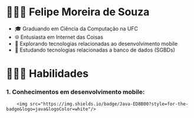 # 👨🏽‍🎓  Felipe Moreira de Souza

- 🎓  Graduando em Ciência da Computação na UFC
- 🌐  Entusiasta em Internet das Coisas
- 📱  Explorando tecnologias relacionadas ao desenvolvimento mobile
- 💽  Estudando tecnologias relacionadas a banco de dados (SGBDs)

# 🧑🏽‍💻 Habilidades

### 1. Conhecimentos em desenvolvimento mobile:
        <img src="https://img.shields.io/badge/Java-ED8B00?style=for-the-badge&logo=java&logoColor=white"/>
